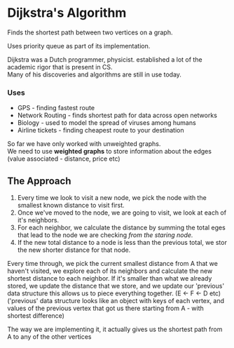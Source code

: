 # Dijkstra's Algorithm

Finds the shortest path between two vertices on a graph.  

Uses priority queue as part of its implementation.  

Dijkstra was a Dutch programmer, physicist. established a lot of the academic rigor that is present in CS.  
Many of his discoveries and algorithms are still in use today.

### Uses
- GPS - finding fastest route
- Network Routing - finds shortest path for data across open networks
- Biology - used to model the spread of viruses among humans
- Airline tickets - finding cheapest route to your destination

So far we have only worked with unweighted graphs.  
We need to use __weighted graphs__ to store information about the edges (value associated - distance, price etc)

## The Approach

1. Every time we look to visit a new node, we pick the node with the smallest known distance to visit first.
2. Once we've moved to the node, we are going to visit, we look at each of it's neighbors.
3. For each neighbor, we calculate the distance by summing the total eges that lead to the node we are checking _from the staring node._
4. If the new total distance to a node is less than the previous total, we stor the new shorter distance for that node.

Every time through, we pick the current smallest distance from A that we haven't visited, we explore each of its neighbors and calculate the new shortest distance to each neighbor. If it's smaller than what we already stored, we update the distance that we store, and we update our 'previous' data structure
this allows us to piece everything together. (E <- F <- D etc)
('previous' data structure looks like an object with keys of each vertex, and values of the previous vertex that got us there starting from A - with shortest difference)

The way we are implementing it, it actually gives us the shortest path from A to any of the other vertices